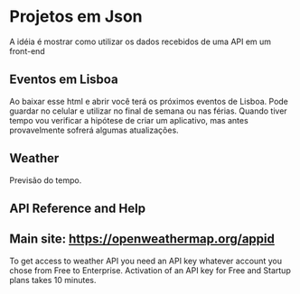 # Projetos em Json

A idéia é mostrar como utilizar os dados recebidos de uma API em um front-end

## Eventos em Lisboa

Ao baixar esse html e abrir você terá os próximos eventos de Lisboa. Pode guardar no celular e utilizar no final de semana ou nas férias. Quando tiver tempo vou verificar a hipótese de criar um aplicativo, mas antes provavelmente sofrerá algumas atualizações.

## Weather

Previsão do tempo.

API Reference and Help
--
Main site: https://openweathermap.org/appid
--
To get access to weather API you need an API key whatever account you chose from Free to Enterprise.
Activation of an API key for Free and Startup plans takes 10 minutes.

